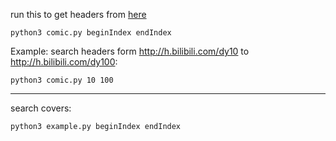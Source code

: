 run this to get headers from [here](http://h.bilibili.com/)

    python3 comic.py beginIndex endIndex

Example:
search headers form http://h.bilibili.com/dy10 to http://h.bilibili.com/dy100:

    python3 comic.py 10 100

--------------------------------
search covers:

    python3 example.py beginIndex endIndex
